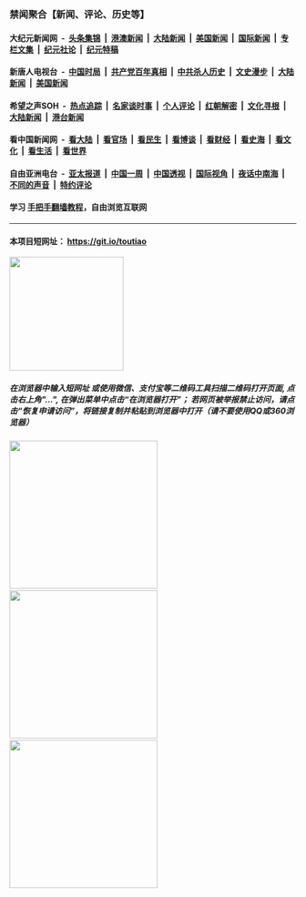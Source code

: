 ### 禁闻聚合【新闻、评论、历史等】

#### 大纪元新闻网 &nbsp;-&nbsp; [头条集锦](indexes/E头条集锦.md?t=02091102) &nbsp;|&nbsp; [港澳新闻](indexes/E港澳新闻.md?t=02091102)  &nbsp;|&nbsp; [大陆新闻](indexes/E大陆新闻.md?t=02091102) &nbsp;|&nbsp; [美国新闻](indexes/E美国新闻.md?t=02091102) &nbsp;|&nbsp; [国际新闻](indexes/E国际新闻.md?t=02091102) &nbsp;|&nbsp; [专栏文集](indexes/E专栏文集.md?t=02091102) &nbsp;|&nbsp; [纪元社论](indexes/E纪元社论.md?t=02091102) &nbsp;|&nbsp; [纪元特稿](indexes/E纪元特稿.md?t=02091102) 

#### 新唐人电视台 &nbsp;-&nbsp; [中国时局](indexes/N中国时局.md?t=02091102) &nbsp;|&nbsp; [共产党百年真相](indexes/N共产党百年真相.md?t=02091102) &nbsp;|&nbsp; [中共杀人历史](indexes/N中共杀人历史.md?t=02091102) &nbsp;|&nbsp; [文史漫步](indexes/N文史漫步.md?t=02091102) &nbsp;|&nbsp; [大陆新闻](indexes/N大陆新闻.md?t=02091102) &nbsp;|&nbsp; [美国新闻](indexes/N美国新闻.md?t=02091102)

#### 希望之声SOH &nbsp;-&nbsp; [热点追踪](indexes/H热点追踪.md?t=02091102) &nbsp;|&nbsp; [名家谈时事](indexes/H名家谈时事.md?t=02091102) &nbsp;|&nbsp; [个人评论](indexes/H个人评论.md?t=02091102)  &nbsp;|&nbsp; [红朝解密](indexes/H红朝解密.md?t=02091102) &nbsp;|&nbsp; [文化寻根](indexes/H文化寻根.md?t=02091102) &nbsp;|&nbsp; [大陆新闻](indexes/H大陆新闻.md?t=02091102) &nbsp;|&nbsp; [港台新闻](indexes/H港台新闻.md?t=02091102)

#### 看中国新闻网 &nbsp;-&nbsp; [看大陆](indexes/S看大陆.md?t=02091102) &nbsp;|&nbsp; [看官场](indexes/S看官场.md?t=02091102) &nbsp;|&nbsp; [看民生](indexes/S看民生.md?t=02091102)  &nbsp;|&nbsp; [看博谈](indexes/S看博谈.md?t=02091102) &nbsp;|&nbsp; [看财经](indexes/S看财经.md?t=02091102) &nbsp;|&nbsp; [看史海](indexes/S看史海.md?t=02091102) &nbsp;|&nbsp; [看文化](indexes/S看文化.md?t=02091102) &nbsp;|&nbsp; [看生活](indexes/S看生活.md?t=02091102) &nbsp;|&nbsp; [看世界](indexes/S看世界.md?t=02091102)

#### 自由亚洲电台 &nbsp;-&nbsp; [亚太报道](indexes/R亚太报道.md?t=02091102) &nbsp;|&nbsp; [中国一周](indexes/R中国一周.md?t=02091102) &nbsp;|&nbsp; [中国透视](indexes/R中国透视.md?t=02091102)  &nbsp;|&nbsp; [国际视角](indexes/R国际视角.md?t=02091102) &nbsp;|&nbsp; [夜话中南海](indexes/R夜话中南海.md?t=02091102) &nbsp;|&nbsp; [不同的声音](indexes/R不同的声音.md?t=02091102) &nbsp;|&nbsp; [特约评论](indexes/R特约评论.md?t=02091102)

#### 学习 [手把手翻墙教程](https://github.com/gfw-breaker/guides/wiki)，自由浏览互联网

----

#### 本项目短网址： https://git.io/toutiao
<img src="https://raw.githubusercontent.com/gfw-breaker/banned-news/master/scripts/img/qr.png" width="200px"/>  

##### 在浏览器中输入短网址 或使用微信、支付宝等二维码工具扫描二维码打开页面, 点击右上角"...", 在弹出菜单中点击“在浏览器打开”； 若网页被举报禁止访问，请点击“恢复申请访问”，将链接复制并粘贴到浏览器中打开（请不要使用QQ或360浏览器）

<img src="https://raw.githubusercontent.com/gfw-breaker/banned-news/master/scripts/img/1.png" width="260px"/> &nbsp; <img src="https://raw.githubusercontent.com/gfw-breaker/banned-news/master/scripts/img/2.png" width="260px"/> &nbsp; <img src="https://raw.githubusercontent.com/gfw-breaker/banned-news/master/scripts/img/3.png" width="260px"/>
